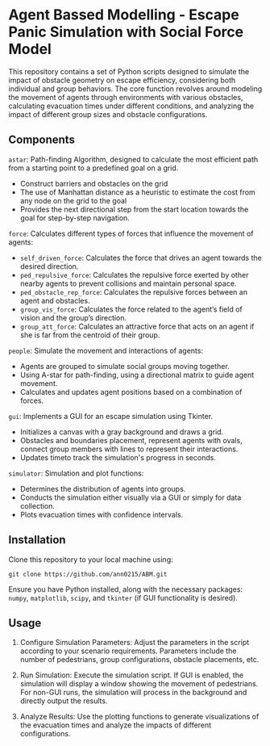 # Agent Bassed Modelling - Escape Panic Simulation with Social Force Model

This repository contains a set of Python scripts designed to simulate the impact of obstacle geometry on escape efficiency, considering both individual and group behaviors. The core function revolves around modeling the movement of agents through environments with various obstacles, calculating evacuation times under different conditions, and analyzing the impact of different group sizes and obstacle configurations.

## Components

`astar`: Path-finding Algorithm, designed to calculate the most efficient path from a starting point to a predefined goal on a grid.
- Construct barriers and obstacles on the grid
- The use of Manhattan distance as a heuristic to estimate the cost from any node on the grid to the goal
- Provides the next directional step from the start location towards the goal for step-by-step navigation.

`force`: Calculates different types of forces that influence the movement of agents:
- `self_driven_force`: Calculates the force that drives an agent towards the desired direction.
- `ped_repulsive_force`: Calculates the repulsive force exerted by other nearby agents to prevent collisions and maintain personal space.
- `ped_obstacle_rep_force`: Calculates the repulsive forces between an agent and obstacles.
- `group_vis_force`: Calculates the force related to the agent’s field of vision and the group’s direction.
- `group_att_force`: Calculates an attractive force that acts on an agent if she is far from the centroid of their group.

`people`: Simulate the movement and interactions of agents:
- Agents are grouped to simulate social groups moving together.
- Using A-star for path-finding, using a directional matrix to guide agent movement. 
- Calculates and updates agent positions based on a combination of forces.

`gui`: Implements a GUI for an escape simulation using Tkinter.
- Initializes a canvas with a gray background and draws a grid.
- Obstacles and boundaries placement, represent agents with ovals, connect group members with lines to represent their interactions.
- Updates timeto track the simulation's progress in seconds.

`simulator`: Simulation and plot functions: 
- Determines the distribution of agents into groups.
- Conducts the simulation either visually via a GUI or simply for data collection.
- Plots evacuation times with confidence intervals.



## Installation
Clone this repository to your local machine using:
```
git clone https://github.com/ann0215/ABM.git
```
Ensure you have Python installed, along with the necessary packages: `numpy`, `matplotlib`, `scipy`, and `tkinter` (if GUI functionality is desired).

## Usage
1. Configure Simulation Parameters:
Adjust the parameters in the script according to your scenario requirements. Parameters include the number of pedestrians, group configurations, obstacle placements, etc.

2. Run Simulation:
Execute the simulation script. If GUI is enabled, the simulation will display a window showing the movement of pedestrians. For non-GUI runs, the simulation will process in the background and directly output the results.

3. Analyze Results:
Use the plotting functions to generate visualizations of the evacuation times and analyze the impacts of different configurations.
